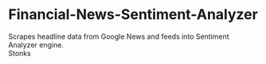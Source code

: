 # Financial-News-Sentiment-Analyzer

Scrapes headline data from Google News and feeds into Sentiment Analyzer engine.<br />
Stonks
